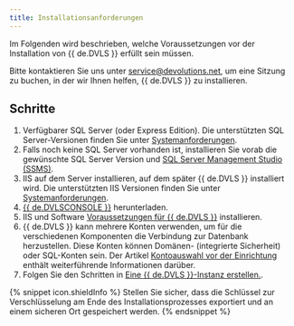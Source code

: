 ```yaml
---
title: Installationsanforderungen
---
```

Im Folgenden wird beschrieben, welche Voraussetzungen vor der Installation von {{ de.DVLS }} erfüllt sein müssen.  

Bitte kontaktieren Sie uns unter [service@devolutions.net](mailto:service@devolutions.net), um eine Sitzung zu buchen, in der wir Ihnen helfen, {{ de.DVLS }} zu installieren.

## Schritte

1. Verfügbarer SQL Server (oder Express Edition). Die unterstützten SQL Server-Versionen finden Sie unter [Systemanforderungen](/de/server/overview/system-requirements/).
1. Falls noch keine SQL Server vorhanden ist, installieren Sie vorab die gewünschte SQL Server Version und [SQL Server Management Studio (SSMS)](https://learn.microsoft.com/de-de/sql/ssms/download-sql-server-management-studio-ssms). 
1. IIS auf dem Server installieren, auf dem später {{ de.DVLS }} installiert wird. Die unterstützten IIS Versionen finden Sie unter [Systemanforderungen](/de/server/overview/system-requirements/). 
1. [{{ de.DVLSCONSOLE }}](https://devolutions.net/de/server/home/download/) herunterladen. 
1. IIS und Software [Voraussetzungen für {{ de.DVLS }}](/de/server/installation/installing-web-server-prerequisites/) installieren. 
1. {{ de.DVLS }} kann mehrere Konten verwenden, um für die verschiedenen Komponenten die Verbindung zur Datenbank herzustellen. Diese Konten können Domänen- (integrierte Sicherheit) oder SQL-Konten sein. Der Artikel [Kontoauswahl vor der Einrichtung](/de/kb/devolutions-server/knowledge-base/pre-deployment-account-survey/) enthält weiterführende Informationen darüber.
1. Folgen Sie den Schritten in [Eine {{ de.DVLS }}-Instanz erstellen.](/server/installation/create-server-instance/). 

{% snippet icon.shieldInfo %}
Stellen Sie sicher, dass die Schlüssel zur Verschlüsselung am Ende des Installationsprozesses exportiert und an einem sicheren Ort gespeichert werden. 
{% endsnippet %}
